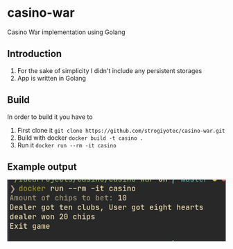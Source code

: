 # casino-war
Casino War implementation using Golang 

## Introduction
1. For the sake of simplicity I didn't include any persistent storages
2. App is written in Golang

## Build
In order to build it you have to
1. First clone it `git clone https://github.com/strogiyotec/casino-war.git`
2. Build with docker `docker build -t casino .`
3. Run it `docker run --rm -it casino`

## Example output
![Output](https://raw.githubusercontent.com/strogiyotec/casino-war/master/assets/example.png)
